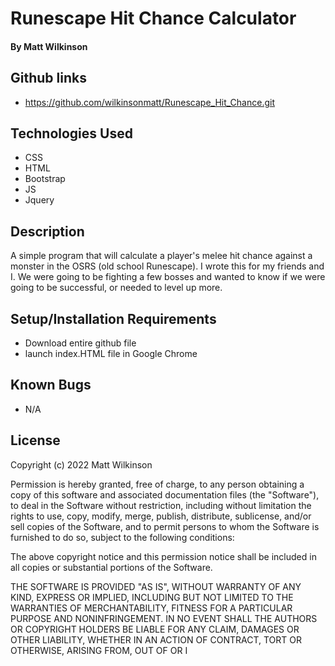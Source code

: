 # Runescape Hit Chance Calculator 

#### By Matt Wilkinson

## Github links
* https://github.com/wilkinsonmatt/Runescape_Hit_Chance.git

## Technologies Used

* CSS
* HTML
* Bootstrap
* JS
* Jquery

## Description
A simple program that will calculate a player's melee hit chance against a monster in the OSRS (old school Runescape). I wrote this for my friends and I. We were going to be fighting a few bosses and wanted to know if we were going to be successful, or needed to level up more.

## Setup/Installation Requirements

* Download entire github file
* launch index.HTML file in Google Chrome

## Known Bugs

* N/A

## License

Copyright (c) 2022 Matt Wilkinson

Permission is hereby granted, free of charge, to any person obtaining a copy
of this software and associated documentation files (the "Software"), to deal
in the Software without restriction, including without limitation the rights
to use, copy, modify, merge, publish, distribute, sublicense, and/or sell
copies of the Software, and to permit persons to whom the Software is
furnished to do so, subject to the following conditions:

The above copyright notice and this permission notice shall be included in all
copies or substantial portions of the Software.

THE SOFTWARE IS PROVIDED "AS IS", WITHOUT WARRANTY OF ANY KIND, EXPRESS OR
IMPLIED, INCLUDING BUT NOT LIMITED TO THE WARRANTIES OF MERCHANTABILITY,
FITNESS FOR A PARTICULAR PURPOSE AND NONINFRINGEMENT. IN NO EVENT SHALL THE
AUTHORS OR COPYRIGHT HOLDERS BE LIABLE FOR ANY CLAIM, DAMAGES OR OTHER
LIABILITY, WHETHER IN AN ACTION OF CONTRACT, TORT OR OTHERWISE, ARISING FROM,
OUT OF OR I
